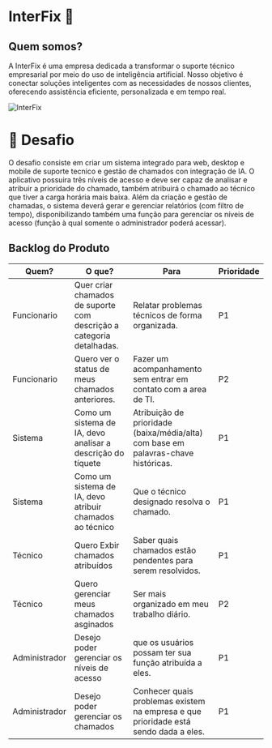 # InterFix 🚀
## Quem somos?
A InterFix é uma empresa dedicada a transformar o suporte técnico empresarial por meio do uso de inteligência artificial. Nosso objetivo é conectar soluções inteligentes com as necessidades de nossos clientes, oferecendo assistência eficiente, personalizada e em tempo real.

![InterFix](https://github.com/user-attachments/assets/8aa8a096-88fa-4be4-952c-946d63ceed66)

# 🏅 Desafio

O desafio consiste em criar um sistema integrado para web, desktop e mobile de suporte tecnico e gestão de chamados con integração de IA. O aplicativo possuira três níveis de acesso e deve ser capaz de analisar e atribuir a prioridade do chamado, também atribuirá o chamado ao técnico que tiver a carga horária mais baixa. Além da criação e gestão de chamadas, o sistema deverá gerar e gerenciar relatórios (com filtro de tempo), disponibilizando também uma função para gerenciar os níveis de acesso (função à qual somente o administrador poderá acessar).

## Backlog do Produto

Quem?        | O que?               | Para                                                        | Prioridade
------------ | --------------------| -------------------------------------------------------------|-----------------|
Funcionario  | Quer criar chamados de suporte com descrição a categoria detalhadas. | Relatar problemas técnicos de forma organizada.| P1 |
Funcionario  | Quero ver o status de meus chamados anteriores. | Fazer um acompanhamento sem entrar em contato com a area de TI.  |  P2 |
Sistema      | Como um sistema de IA, devo analisar a descrição do tíquete | Atribuição de prioridade (baixa/média/alta) com base em palavras-chave históricas. | P1 |
Sistema      | Como um sistema de IA, devo atribuir chamados ao técnico | Que o técnico designado resolva o chamado. |P1|
Técnico    |Quero Exbir chamados atribuídos | Saber quais chamados estão pendentes para serem resolvidos. |P1|
Técnico     | Quero gerenciar meus chamados asginados | Ser mais organizado em meu trabalho diário. | P2 |
Administrador | Desejo poder gerenciar os níveis de acesso | que os usuários possam ter sua função atribuída a eles. |P1|
Administrador | Desejo poder gerenciar os chamados| Conhecer quais problemas existem na empresa e que prioridade está sendo dada a eles. | P1 |

